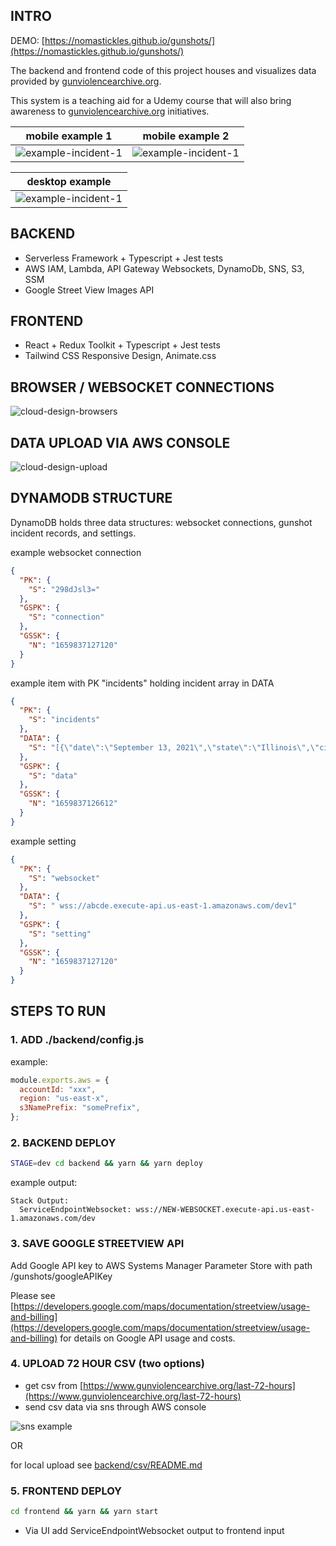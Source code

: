 ## INTRO

DEMO: [https://nomastickles.github.io/gunshots/](https://nomastickles.github.io/gunshots/)

The backend and frontend code of this project houses and visualizes data provided by [gunviolencearchive.org](https://www.gunviolencearchive.org).

This system is a teaching aid for a Udemy course that will also bring awareness to [gunviolencearchive.org](https://www.gunviolencearchive.org/about) initiatives.

|                 mobile example 1                  |                 mobile example 2                  |
| :-----------------------------------------------: | :-----------------------------------------------: |
| ![example-incident-1](img/example-incident-3.png) | ![example-incident-1](img/example-incident-4.png) |

|                  desktop example                  |
| :-----------------------------------------------: |
| ![example-incident-1](img/example-incident-1.png) |

## BACKEND

- Serverless Framework + Typescript + Jest tests
- AWS IAM, Lambda, API Gateway Websockets, DynamoDb, SNS, S3, SSM
- Google Street View Images API

## FRONTEND

- React + Redux Toolkit + Typescript + Jest tests
- Tailwind CSS Responsive Design, Animate.css

## BROWSER / WEBSOCKET CONNECTIONS

![cloud-design-browsers](img/cloud-design-browsers.png)

## DATA UPLOAD VIA AWS CONSOLE

![cloud-design-upload](img/cloud-design-upload.png)

## DYNAMODB STRUCTURE

DynamoDB holds three data structures: websocket connections, gunshot incident records, and settings.

example websocket connection

```json
{
  "PK": {
    "S": "298dJsl3="
  },
  "GSPK": {
    "S": "connection"
  },
  "GSSK": {
    "N": "1659837127120"
  }
}
```

example item with PK "incidents" holding incident array in DATA

```json
{
  "PK": {
    "S": "incidents"
  },
  "DATA": {
    "S": "[{\"date\":\"September 13, 2021\",\"state\":\"Illinois\",\"city\":\"Chicago\",\"address\":\"8700 block of S State\",\"killed\":0,\"injured\":1,\"id\":\"sijzhh:1231232\",\"image\":\"https://some-bucket.amazonaws.com/1231232.jpeg\"}]"
  },
  "GSPK": {
    "S": "data"
  },
  "GSSK": {
    "N": "1659837126612"
  }
}
```

example setting

```json
{
  "PK": {
    "S": "websocket"
  },
  "DATA": {
    "S": " wss://abcde.execute-api.us-east-1.amazonaws.com/dev1"
  },
  "GSPK": {
    "S": "setting"
  },
  "GSSK": {
    "N": "1659837127120"
  }
}
```

## STEPS TO RUN

### 1. ADD ./backend/config.js

example:

```js
module.exports.aws = {
  accountId: "xxx",
  region: "us-east-x",
  s3NamePrefix: "somePrefix",
};
```

### 2. BACKEND DEPLOY

```sh
STAGE=dev cd backend && yarn && yarn deploy
```

example output:

```
Stack Output:
  ServiceEndpointWebsocket: wss://NEW-WEBSOCKET.execute-api.us-east-1.amazonaws.com/dev

```

### 3. SAVE GOOGLE STREETVIEW API

Add Google API key to AWS Systems Manager Parameter Store with path /gunshots/googleAPIKey

Please see [https://developers.google.com/maps/documentation/streetview/usage-and-billing](https://developers.google.com/maps/documentation/streetview/usage-and-billing) for details on Google API usage and costs.

### 4. UPLOAD 72 HOUR CSV (two options)

- get csv from [https://www.gunviolencearchive.org/last-72-hours](https://www.gunviolencearchive.org/last-72-hours)
- send csv data via sns through AWS console

![sns example](img/sns-example.png)

OR

for local upload see [backend/csv/README.md](backend/csv/README.md)

### 5. FRONTEND DEPLOY

```sh
cd frontend && yarn && yarn start
```

- Via UI add ServiceEndpointWebsocket output to frontend input
